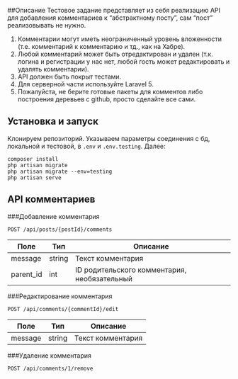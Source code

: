 ##Описание
Тестовое задание представляет из себя реализацию API для добавления комментариев к “абстрактному посту”, сам “пост” реализовывать не нужно. 
    
1. Комментарии могут иметь неограниченный уровень вложенности (т.е. комментарий к комментарию и тд., как на Хабре).
2. Любой комментарий может быть отредактирован и удален (т.к. логина и регистрации у нас нет, любой гость может редактировать и удалять комментарии).
3. API должен быть покрыт тестами.
4. Для серверной части используйте Laravel 5.
5. Пожалуйста, не берите готовые пакеты для комментов либо построения деревьев с github, просто сделайте все сами. 

## Установка и запуск
Клонируем репозиторий.
Указываем параметры соединения с бд, локальной и тестовой, в `.env` и `.env.testing`.
Далее:
```
composer install
php artisan migrate
php artisan migrate --env=testing
php artisan serve
```
## API комментариев
###Добавление комментария
```
POST /api/posts/{postId}/comments
```
Поле|Тип|Описание
---|---|---
message|string|Текст комментария
parent_id|int|ID родительского комментария, необязательный
###Редактирование комментария
```
POST /api/comments/{commentId}/edit
```
Поле|Тип|Описание
---|---|---
message|string|Текст комментария
###Удаление комментария
```
POST /api/comments/1/remove
```


